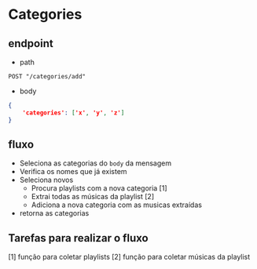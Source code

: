 # Categories

## endpoint

- path
```
POST "/categories/add"
```

- body
``` json
{
    'categories': ['x', 'y', 'z']
}
```

## fluxo
* Seleciona as categorias do `body` da mensagem
* Verifica os nomes que já existem
* Seleciona novos
  * Procura playlists com a nova categoria [1]
  * Extrai todas as músicas da playlist [2]
  * Adiciona a nova categoria com as musicas extraídas
* retorna as categorias

## Tarefas para realizar o fluxo
[1] função para coletar playlists
[2] função para coletar músicas da playlist

